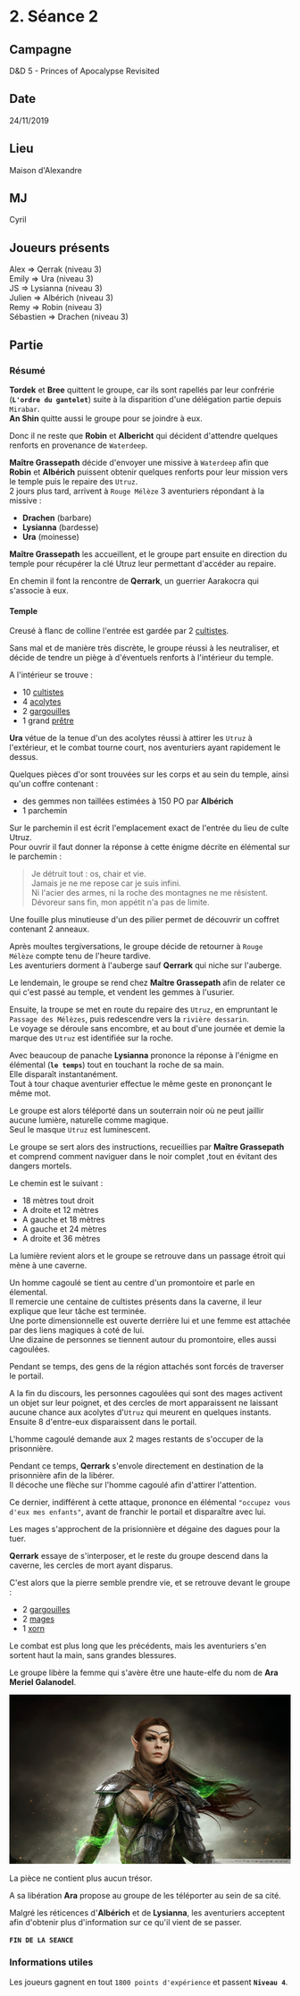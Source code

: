 # 2. Séance 2

## Campagne

D&D 5 - Princes of Apocalypse Revisited

## Date

24/11/2019

## Lieu

Maison d'Alexandre

## MJ

Cyril

## Joueurs présents

Alex => Qerrak (niveau 3)  
Emily => Ura (niveau 3)  
JS => Lysianna (niveau 3)  
Julien => Albérich (niveau 3)  
Remy => Robin (niveau 3)  
Sébastien => Drachen (niveau 3)  

## Partie

### Résumé

**Tordek** et **Bree** quittent le groupe, car ils sont rapellés par leur confrérie (**`L'ordre du gantelet`**) suite à la disparition d'une délégation partie depuis `Mirabar`.  
**An Shin** quitte aussi le groupe pour se joindre à eux.

Donc il ne reste que **Robin** et **Albericht** qui décident d'attendre quelques renforts en provenance de `Waterdeep`.

**Maître Grassepath** décide d'envoyer une missive à `Waterdeep` afin que **Robin** et **Albérich** puissent obtenir quelques renforts pour leur mission vers le temple puis le repaire des `Utruz`.  
2 jours plus tard, arrivent à `Rouge Mélèze` 3 aventuriers répondant à la missive :

- **Drachen** (barbare)
- **Lysianna** (bardesse)
- **Ura** (moinesse)

**Maître Grassepath** les accueillent, et le groupe part ensuite en direction du temple pour récupérer la clé Utruz leur permettant d'accéder au repaire.

En chemin il font la rencontre de **Qerrark**, un guerrier Aarakocra qui s'associe à eux.

#### Temple

Creusé à flanc de colline l'entrée est gardée par 2 [cultistes](https://www.aidedd.org/dnd/monstres.php?vf=cultiste).

Sans mal et de manière très discrète, le groupe réussi à les neutraliser, et décide de tendre un piège à d'éventuels renforts à l'intérieur du temple.

A l'intérieur se trouve :

- 10 [cultistes](https://www.aidedd.org/dnd/monstres.php?vf=cultiste)
- 4 [acolytes](https://www.aidedd.org/dnd/monstres.php?vf=acolyte)
- 2 [gargouilles](https://www.aidedd.org/dnd/monstres.php?vf=gargouille)
- 1 grand [prêtre](https://www.aidedd.org/dnd/monstres.php?vf=pretre)

**Ura** vétue de la tenue d'un des acolytes réussi à attirer les `Utruz` à l'extérieur, et le combat tourne court, nos aventuriers ayant rapidement le dessus.

Quelques pièces d'or sont trouvées sur les corps et au sein du temple, ainsi qu'un coffre contenant :

- des gemmes non taillées estimées à 150 PO par **Albérich**
- 1 parchemin

Sur le parchemin il est écrit l'emplacement exact de l'entrée du lieu de culte Utruz.  
Pour ouvrir il faut donner la réponse à cette énigme décrite en élémental sur le parchemin :

> Je détruit tout : os, chair et vie.  
> Jamais je ne me repose car je suis infini.  
> Ni l'acier des armes, ni la roche des montagnes ne me résistent.  
> Dévoreur sans fin, mon appétit n'a pas de limite.

Une fouille plus minutieuse d'un des pilier permet de découvrir un coffret contenant 2 anneaux.

Après moultes tergiversations, le groupe décide de retourner à `Rouge Mélèze` compte tenu de l'heure tardive.  
Les aventuriers dorment à l'auberge sauf **Qerrark** qui niche sur l'auberge.

Le lendemain, le groupe se rend chez **Maître Grassepath** afin de relater ce qui c'est passé au temple, et vendent les gemmes à l'usurier.

Ensuite, la troupe se met en route du repaire des `Utruz`, en empruntant le `Passage des Mélèzes`, puis redescendre vers la `rivière dessarin`.  
Le voyage se déroule sans encombre, et au bout d'une journée et demie la marque des `Utruz` est identifiée sur la roche.

Avec beaucoup de panache **Lysianna** prononce la réponse à l'énigme en élémental (**`le temps`**) tout en touchant la roche de sa main.  
Elle disparaît instantanément.  
Tout à tour chaque aventurier effectue le même geste en prononçant le même mot.

Le groupe est alors téléporté dans un souterrain noir où ne peut jaillir aucune lumière, naturelle comme magique.  
Seul le masque `Utruz` est luminescent.

Le groupe se sert alors des instructions, recueillies par **Maître Grassepath** et comprend comment naviguer dans le noir complet ,tout en évitant des dangers mortels.

Le chemin est le suivant :

- 18 mètres tout droit
- A droite et 12 mètres
- A gauche et 18 mètres
- A gauche et 24 mètres
- A droite et 36 mètres

La lumière revient alors et le groupe se retrouve dans un passage étroit qui mène à une caverne.

Un homme cagoulé se tient au centre d'un promontoire et parle en élemental.  
Il remercie une centaine de cultistes présents dans la caverne, il leur explique que leur tâche est terminée.  
Une porte dimensionnelle est ouverte derrière lui et une femme est attachée par des liens magiques à coté de lui.  
Une dizaine de personnes se tiennent autour du promontoire, elles aussi cagoulées.

Pendant se temps, des gens de la région attachés sont forcés de traverser le portail.

A la fin du discours, les personnes cagoulées qui sont des mages activent un objet sur leur poignet, et des cercles de mort apparaissent ne laissant aucune chance aux acolytes d'`Utruz` qui meurent en quelques instants.  
Ensuite 8 d'entre-eux disparaissent dans le portail.

L'homme cagoulé demande aux 2 mages restants de s'occuper de la prisonnière.

Pendant ce temps, **Qerrark** s'envole directement en destination de la prisonnière afin de la libérer.  
Il décoche une flèche sur l'homme cagoulé afin d'attirer l'attention.

Ce dernier, indifférent à cette attaque, prononce en élémental `"occupez vous d'eux mes enfants"`, avant de franchir le portail et disparaître avec lui.

Les mages s'approchent de la prisionnière et dégaine des dagues pour la tuer.

**Qerrark** essaye de s'interposer, et le reste du groupe descend dans la caverne, les cercles de mort ayant disparus.

C'est alors que la pierre semble prendre vie, et se retrouve devant le groupe :

- 2 [gargouilles](https://www.aidedd.org/dnd/monstres.php?vf=gargouille)
- 2 [mages](https://www.aidedd.org/dnd/monstres.php?vf=lanceur-de-sorts-mage-niv-3)
- 1 [xorn](https://www.aidedd.org/dnd/monstres.php?vf=xorn)

Le combat est plus long que les précédents, mais les aventuriers s'en sortent haut la main, sans grandes blessures.

Le groupe libère la femme qui s'avère être une haute-elfe du nom de **Ara Meriel Galanodel**.

![Ara](./assets/images/persos/ara_meriel_galanodel.jpg)

La pièce ne contient plus aucun trésor.

A sa libération **Ara** propose au groupe de les téléporter au sein de sa cité.

Malgré les réticences d'**Albérich** et de **Lysianna**, les aventuriers acceptent afin d'obtenir plus d'information sur ce qu'il vient de se passer.

**`FIN DE LA SEANCE`**

### Informations utiles

Les joueurs gagnent en tout `1800 points d'expérience` et passent **`Niveau 4`**.
